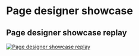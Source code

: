
# Page designer showcase

## Page designer showcase replay

[![Page designer showcase replay](https://img.youtube.com/vi/3jP26SRPxNs/0.jpg)](https://www.youtube.com/watch?v=3jP26SRPxNs)

